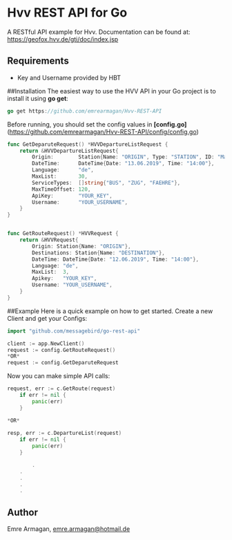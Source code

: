 # Hvv REST API for Go
A RESTful API example for Hvv. Documentation can be found at: https://geofox.hvv.de/gti/doc/index.jsp

## Requirements
- Key and Username provided by HBT

##Installation
The easiest way to use the HVV API in your Go project is to install it using **go get**:
```go
go get https://github.com/emrearmagan/Hvv-REST-API
```

Before running, you should set the config values in **[config.go]**
(https://github.com/emrearmagan/Hvv-REST-API/config/config.go)
```go
func GetDeparuteRequest() *HVVDepartureListRequest {
	return &HVVDepartureListRequest{
		Origin:        Station{Name: "ORIGIN", Type: "STATION", ID: "Master:41022"},
		DateTime:      DateTime{Date: "13.06.2019", Time: "14:00"},
		Language:      "de",
		MaxList:       30,
		ServiceTypes:  []string{"BUS", "ZUG", "FAEHRE"},
		MaxTimeOffset: 120,
		ApiKey:        "YOUR_KEY",
		Username:      "YOUR_USERNAME",
	}
}


func GetRouteRequest() *HVVRequest {
	return &HVVRequest{
		Origin: Station{Name: "ORIGIN"},
		Destinations: Station{Name: "DESTINATION"},
		DateTime: DateTime{Date: "12.06.2019", Time: "14:00"},
		Language: "de",
		MaxList:  3,
		Apikey:   "YOUR_KEY",
		Username: "YOUR_USERNAME",
	}
}
```

##Example
Here is a quick example on how to get started.
Create a new Client and get your Configs:
````go
import "github.com/messagebird/go-rest-api"

client := app.NewClient()
request := config.GetRouteRequest()
*OR*
request := config.GetDeparuteRequest
````
Now you can make simple API calls:
`````go
request, err := c.GetRoute(request)
	if err != nil {
		panic(err)
	}

*OR*
	
resp, err := c.DepartureList(request)
	if err != nil {
		panic(err)
	}

        .
	.
	.
	.
	.
`````

## Author
Emre Armagan, emre.armagan@hotmail.de